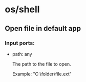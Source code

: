 # os/shell

## Open file in default app

### Input ports: 
* path: any

    The path to the file to open.
    
    Example:
    "C:\\folder\\file.ext"


